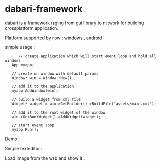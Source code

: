 # dabari-framework
dabari is a framework raging from gui library to network for building crossplatform application.


Platform supported by now : windows , android 

simple usage :
    
          // create application which will start event loop and hold all windows
	   App myapp;

	   // create on window with default params
	   Window* win = Window::New() ;

	   // add it to the application
	   myapp.AddWindow(win);

	   // build a widget from xml file
	   Widget* widget = win->GetBuilder()->BuildFile("assets/main.xml");

	   // add it to the root widget of the window
	   win->GetRootWidget()->AddWidget(widget);

   	   // start event loop 
   	   myapp.Run();



Demo :

 Simple texteditor :
    
 Load Image from the web and show it :




